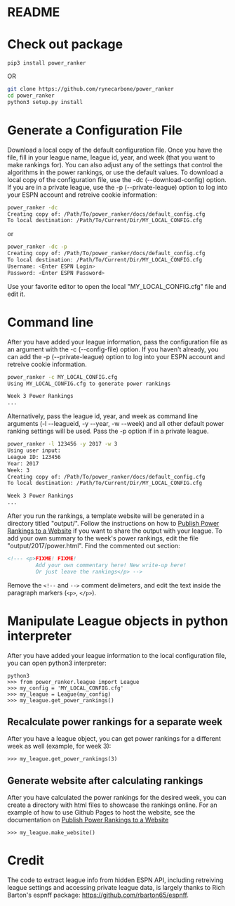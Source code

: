 # README

# Check out package

```python3
pip3 install power_ranker
```

OR

```bash
git clone https://github.com/rynecarbone/power_ranker
cd power_ranker
python3 setup.py install
```

# Generate a Configuration File
Download a local copy of the default configuration file. Once you have the file, fill in your league name, league id, year, and week (that you want to make rankings for). You can also adjust any of the settings that control the algorithms in the power rankings, or use the default values. To download a local copy of the configuration file, use the -dc (--download-config) option. If you are in a private league, use the -p (--private-league) option to log into your ESPN account and retreive cookie information:
```bash
power_ranker -dc 
Creating copy of: /Path/To/power_ranker/docs/default_config.cfg
To local destination: /Path/To/Current/Dir/MY_LOCAL_CONFIG.cfg
```
or 
```bash
power_ranker -dc -p
Creating copy of: /Path/To/power_ranker/docs/default_config.cfg
To local destination: /Path/To/Current/Dir/MY_LOCAL_CONFIG.cfg
Username: <Enter ESPN Login>
Password: <Enter ESPN Password>
```

Use your favorite editor to open the local "MY_LOCAL_CONFIG.cfg" file and edit it.

# Command line
After you have added your league information, pass the configuration file as an argument with the -c (--config-file) option. If you haven't already, you can add the -p (--private-league) option to log into your ESPN account and retreive cookie information.
```bash
power_ranker -c MY_LOCAL_CONFIG.cfg 
Using MY_LOCAL_CONFIG.cfg to generate power rankings

Week 3 Power Rankings
...
```
Alternatively, pass the league id, year, and week as command line arguments (-l --leagueid, -y --year, -w --week) and all other default power ranking settings will be used. Pass the -p option if in a private league.
```bash
power_ranker -l 123456 -y 2017 -w 3 
Using user input:
League ID: 123456
Year: 2017
Week: 3
Creating copy of: /Path/To/power_ranker/docs/default_config.cfg
To local destination: /Path/To/Current/Dir/MY_LOCAL_CONFIG.cfg

Week 3 Power Rankings 
...
```
After you run the rankings, a template website will be generated in a directory titled "output/". Follow the instructions on how to [Publish Power Rankings to a Website](https://github.com/rynecarbone/power_ranker/blob/master/power_ranker/docs/PublishingWebsite.md) if you want to share the output with your league. To add your own summary to the week's power rankings, edit the file "output/2017/power.html". Find the commented out section:
```html
<!--- <p>FIXME! FIXME!
         Add your own commentary here! New write-up here!
         Or just leave the rankings</p> -->
```
Remove the `<!--` and `-->` comment delimeters, and edit the text inside the paragraph markers (`<p>`, `</p>`).

# Manipulate League objects in python interpreter
After you have added your league information to the local configuration file, you can open python3 interpreter:
```python3
python3
>>> from power_ranker.league import League
>>> my_config = 'MY_LOCAL_CONFIG.cfg'
>>> my_league = League(my_config)
>>> my_league.get_power_rankings()
```
## Recalculate power rankings for a separate week
After you have a league object, you can get power rankings for a different week as well (example, for week 3):
```python3
>>> my_league.get_power_rankings(3)
```
## Generate website after calculating rankings
After you have calculated the power rankings for the desired week, you can create a directory with html 
files to showcase the rankings online. For an example of how to use Github Pages to host the website, 
see the documentation on [Publish Power Rankings to a Website](https://github.com/rynecarbone/power_ranker/blob/master/power_ranker/docs/PublishingWebsite.md)
```python3
>>> my_league.make_website()
```

# Credit
The code to extract league info from hidden ESPN API, including retreiving league settings and accessing private league data, is largely thanks to
Rich Barton's espnff package: https://github.com/rbarton65/espnff.
